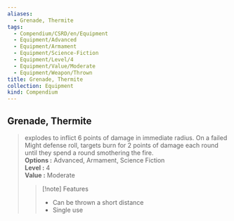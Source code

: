 ```yaml
---
aliases:
  - Grenade, Thermite
tags:
  - Compendium/CSRD/en/Equipment
  - Equipment/Advanced
  - Equipment/Armament
  - Equipment/Science-Fiction
  - Equipment/Level/4
  - Equipment/Value/Moderate
  - Equipment/Weapon/Thrown
title: Grenade, Thermite
collection: Equipment
kind: Compendium
---
```

## Grenade, Thermite  
  
>explodes to inflict 6 points of damage in immediate radius. On a failed Might defense roll, targets burn for 2 points of damage each round until they spend a round smothering the fire.  
> **Options :** Advanced, Armament, Science Fiction  
> **Level :** 4  
> **Value :** Moderate  
>>[!note] Features  
>> - Can be thrown a short distance  
>> - Single use